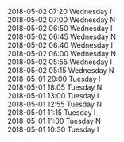 2018-05-02 07:20 Wednesday  I  
2018-05-02 07:00 Wednesday  N  
2018-05-02 06:50 Wednesday  I  
2018-05-02 06:45 Wednesday  N  
2018-05-02 06:40 Wednesday  I  
2018-05-02 06:00 Wednesday  N  
2018-05-02 05:55 Wednesday  I  
2018-05-02 05:15 Wednesday  N  
2018-05-01 20:00 Tuesday  I  
2018-05-01 18:05 Tuesday  N  
2018-05-01 13:00 Tuesday  I  
2018-05-01 12:55 Tuesday  N  
2018-05-01 11:15 Tuesday  I  
2018-05-01 11:00 Tuesday  N  
2018-05-01 10:30 Tuesday  I  
